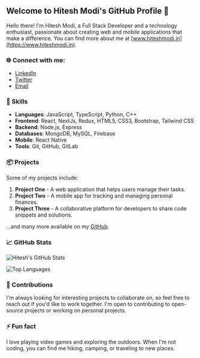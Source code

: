 ## Welcome to Hitesh Modi's GitHub Profile 👋

Hello there! I'm Hitesh Modi, a Full Stack Developer and a technology enthusiast, passionate about creating web and mobile applications that make a difference. You can find more about me at [www.hiteshmodi.in](https://www.hiteshmodi.in).

### 🌐 Connect with me:

- [LinkedIn](https://www.linkedin.com/in/hitesh-modi-0624/)
- [Twitter](https://twitter.com/hiteshmodi0624)
- [Email](mailto:hiteshmodi0624@gmail.com)

### 💼 Skills

- **Languages**: JavaScript, TypeScript, Python, C++
- **Frontend**: React, NextJs, Redux, HTML5, CSS3, Bootstrap, Tailwind CSS
- **Backend**: Node.js, Express
- **Databases**: MongoDB, MySQL, Firebase
- **Mobile**: React Native
- **Tools**: Git, GitHub, GitLab

### 📦 Projects

Some of my projects include:

1. **Project One** - A web application that helps users manage their tasks.
2. **Project Two** - A mobile app for tracking and managing personal finances.
3. **Project Three** - A collaborative platform for developers to share code snippets and solutions.

...and many more available on my [GitHub](https://github.com/hiteshmodi0624?tab=repositories).

### 📈 GitHub Stats

![Hitesh's GitHub Stats](https://github-readme-stats.vercel.app/api?username=hiteshmodi0624&count_private=true&show_icons=true&theme=radical)

![Top Languages](https://github-readme-stats.vercel.app/api/top-langs/?username=hiteshmodi0624&layout=compact&theme=radical)

### 🤝 Contributions

I'm always looking for interesting projects to collaborate on, so feel free to reach out if you'd like to work together. I'm open to contributing to open-source projects or working on personal projects.

### ⚡ Fun fact

I love playing video games and exploring the outdoors. When I'm not coding, you can find me hiking, camping, or traveling to new places.
